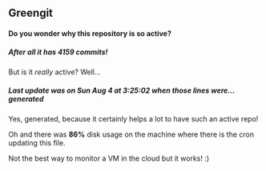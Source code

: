 ## Greengit

#### Do you wonder why this repository is so active?

##### After all it has 4159 commits!

But is it *really* active? Well...

##### Last update was on Sun Aug 4 at 3:25:02 when those lines were... generated

Yes, generated, because it certainly helps a lot to have such an active repo!

Oh and there was **86%** disk usage on the machine
where there is the cron updating this file.

Not the best way to monitor a VM in the cloud but it works! :)
